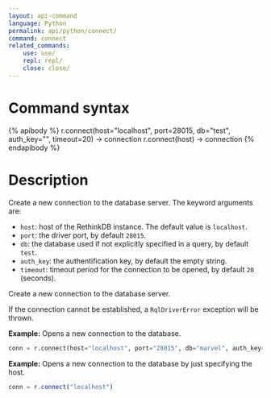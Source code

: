 ```yaml
---
layout: api-command 
language: Python
permalink: api/python/connect/
command: connect
related_commands:
    use: use/
    repl: repl/
    close: close/
---
```


# Command syntax #

{% apibody %}
r.connect(host="localhost", port=28015, db="test", auth_key="", timeout=20)
    &rarr; connection
r.connect(host) &rarr; connection
{% endapibody %}

# Description #

Create a new connection to the database server. The keyword arguments are:

- `host`: host of the RethinkDB instance. The default value is `localhost`.
- `port`: the driver port, by default `28015`.
- `db`: the database used if not explicitly specified in a query, by default `test`.
- `auth_key`: the authentification key, by default the empty string.
- `timeout`: timeout period for the connection to be opened, by default `20` (seconds).


Create a new connection to the database server.

If the connection cannot be established, a `RqlDriverError` exception will be thrown.

__Example:__ Opens a new connection to the database.

```py
conn = r.connect(host="localhost", port="28015", db="marvel", auth_key="level8password")
```

__Example:__ Opens a new connection to the database by just specifying the host.

```js
conn = r.connect("localhost")
```
